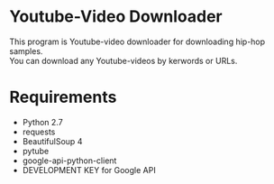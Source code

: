 # Youtube-Video Downloader
This program is Youtube-video downloader for downloading hip-hop samples.  
You can download any Youtube-videos by kerwords or URLs.

# Requirements
- Python 2.7
- requests
- BeautifulSoup 4
- pytube
- google-api-python-client
- DEVELOPMENT KEY for Google API

